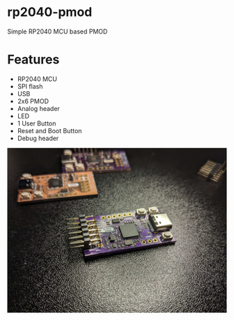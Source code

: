 # rp2040-pmod

Simple RP2040 MCU based PMOD

# Features
* RP2040 MCU
* SPI flash
* USB
* 2x6 PMOD
* Analog header
* LED
* 1 User Button
* Reset and Boot Button
* Debug header

<img src="images/RP2040-PMOD.jpg" width="640" />
